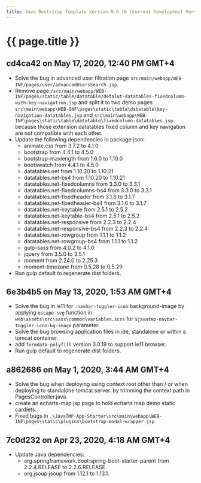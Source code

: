 ```yaml
---
title: Java Bootstrap Template Version 0.0.16 (Current Development Version)
---
```

# {{ page.title }}

## cd4ca42 on May 17, 2020, 12:40 PM GMT+4
- Solve the bug in advanced user filtration page `src/main/webapp/WEB-INF/pages/user/advancedUsersSearch.jsp`.
- Remove page `/src/main/webapp/WEB-INF/pages/static/table/datatable/defalut-datatables-fixedcolumn-with-key-navigation.jsp` 
and split it to two demo pages `src\main\webapp\WEB-INF\pages\static\table\datatable\key-navigation-datatables.jsp` 
and `src\main\webapp\WEB-INF\pages\static\table\datatable\fixedcolumn-datatables.jsp` 
because those extension datatables fixed column and key navigation are not compatible with each other.
- Update the following dependencies in package.json:
    - animate.css from 3.7.2 to 4.1.0
    - bootstrap from 4.4.1 to 4.5.0
    - bootstrap-maxlength from 1.6.0 to 1.10.0
    - bootswatch from 4.4.1 to 4.5.0
    - datatables.net from 1.10.20 to 1.10.21
    - datatables.net-bs4 from 1.10.20 to 1.10.21
    - datatables.net-fixedcolumns from 3.3.0 to 3.3.1
    - datatables.net-fixedcolumns-bs4 from 3.3.0 to 3.3.1
    - datatables.net-fixedheader from 3.1.6 to 3.1.7
    - datatables.net-fixedheader-bs4 from 3.1.6 to 3.1.7
    - datatables.net-keytable from 2.5.1 to 2.5.2
    - datatables.net-keytable-bs4 from 2.5.1 to 2.5.2
    - datatables.net-responsive from 2.2.3 to 2.2.4
    - datatables.net-responsive-bs4 from 2.2.3 to 2.2.4
    - datatables.net-rowgroup from 1.1.1 to 1.1.2
    - datatables.net-rowgroup-bs4 from 1.1.1 to 1.1.2
    - gulp-sass from 4.0.2 to 4.1.0
    - jquery from 3.5.0 to 3.5.1
    - moment from 2.24.0 to 2.25.3
    - moment-timezone from 0.5.28 to 0.5.29    
- Run gulp default to regenerate dist folders.

## 6e3b4b5 on May 13, 2020, 1:53 AM GMT+4
- Solve the bug in ie11 for `.navbar-toggler-icon` background-image by applying `escape-svg` function 
in `web\assets\src\sass\common\variables.scss` for `$javatmp-navbar-toggler-icon-bg-image` parameter.
- Solve the bug browsing application files in ide, standalone or within a tomcat container.
- add `formdata-polyfill` version 3.0.19 to support ie11 browser.
- Run gulp default to regenerate dist folders.

## a862686 on May 1, 2020, 3:44 AM GMT+4
- Solve the bug when deploying using context root other than / or when deploying 
to standalone tomcat server. by trimming the context path in PagesController.java.
- create an echarts-map.jsp page to hold echarts map demo static cardlets.
- Fixed bugs in `.\JavaTMP-App-Starter\src\main\webapp\WEB-INF\pages\static\plugins\bootstrap-modal-wrapper.jsp`

## 7c0d232 on Apr 23, 2020, 4:18 AM GMT+4 
- Update Java dependencies:
    - org.springframework.boot:spring-boot-starter-parent from 2.2.4.RELEASE to 2.2.6.RELEASE.
    - org.jsoup:jsoup from 1.12.1 to 1.13.1.
